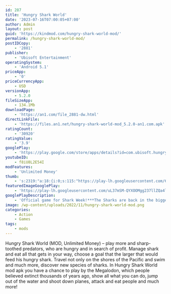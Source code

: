 ```yaml
---
id: 287
title: 'Hungry Shark World'
date: '2023-07-16T07:00:05+07:00'
author: Admin
layout: post
guid: 'https://kindmod.com/hungry-shark-world-mod/'
permalink: /hungry-shark-world-mod/
postIDCopy:
    - '2881'
publisher:
    - 'Ubisoft Entertainment'
operatingSystem:
    - 'Android 5.1'
priceApp:
    - '0'
priceCurrencyApp:
    - USD
versionApp:
    - 5.2.0
fileSizeApp:
    - 134.1Mb
downloadPage:
    - 'https://an1.com/file_2881-dw.html'
directLinkFile:
    - 'https://files.an1.net/hungry-shark-world-mod_5.2.0-an1.com.apk'
ratingCount:
    - '30920'
ratingValue:
    - '3.9'
googlePlay:
    - 'https://play.google.com/store/apps/details?id=com.ubisoft.hungrysharkworld'
youtubeID:
    - f8iU8L2E54I
modFeatures:
    - 'Unlimited Money'
thumb:
    - 's:2319:"a:18:{i:0;s:115:"https://play-lh.googleusercontent.com/6sdMgDAAzgwoR_Rw_KcLj-2q9UWydqXglSr8TXgh8RoSxJIThxN_rii8nh5xUgaQWRw=w526-h296";i:1;s:114:"https://play-lh.googleusercontent.com/DoNbGxB-evqP7RZwpNXU2MZ3ZNq5DaddheZKhhnFdHrzqqNGB4lWxAVIobdFjF_ILw=w526-h296";i:2;s:115:"https://play-lh.googleusercontent.com/P8rOlE0EpOwhYlX_I8J4GDvzQieapCfEZqZUttjaAmdCByofEbF8oVcGoq-Fxqkkf5A=w526-h296";i:3;s:116:"https://play-lh.googleusercontent.com/XCg40WzBgECwej_i7uQKpz-axPK8IXK2FDojvSyPO6RZBZ5xPqPSkpAOmknSv4eh8WzN=w526-h296";i:4;s:116:"https://play-lh.googleusercontent.com/raBUlG0CUCILETRbgZr4tOLqMkT2A8Adwb-DwwFGS45jqVO1vrft3njVXqd5lV91qrr-=w526-h296";i:5;s:114:"https://play-lh.googleusercontent.com/gqrczm1kZMySEV0xCU6-tu3zlbtBI7kohXmWoRqUn_2fZXtJHcX7gQgwgmnbZLpnEQ=w526-h296";i:6;s:116:"https://play-lh.googleusercontent.com/bqaDNTAX-E76-ebQUzzNVX2QjA7PbUkgiWp2Z5Fq-ysfvhk7SPJRKvEYqds_zD14Yiy4=w526-h296";i:7;s:116:"https://play-lh.googleusercontent.com/SbPb2TdqrF9GZgIV39NcAufDulZRUmJvn992T682jh8DQN6ivl3bpLLjm0UnjQizYTN7=w526-h296";i:8;s:115:"https://play-lh.googleusercontent.com/FrjlzuvuiBFeWjALWOHZ3Jj-7Z6qHhEE9WxAlUoGr_BIzdmUiHcHcL4FXmmsvWmibPA=w526-h296";i:9;s:115:"https://play-lh.googleusercontent.com/hGYe97a_LR5RLNUuzwHuFg6DUFU5FGIlbBrJM72KXpwkF-5Sjf0_tTgIgePJfM5amz4=w526-h296";i:10;s:112:"https://play-lh.googleusercontent.com/g-T9sLkYX03XD1_RN8JjwEtFN-wv6L2uu7fh_ITc5IzPksLrxE_mCfH6H0ySBh0S=w526-h296";i:11;s:115:"https://play-lh.googleusercontent.com/UozoAY6Dku90QbjXyIM57EHdUUOlxDFTXPEG_RkZzG7NpYQNytq5bvsx9C2Vto52OIs=w526-h296";i:12;s:116:"https://play-lh.googleusercontent.com/A54-StHf-uFLImibK3OT08A-kjvrveQQWMZLsHyuAVVxKTOoJfX_K52quC39hT18qObS=w526-h296";i:13;s:115:"https://play-lh.googleusercontent.com/cND22PjQsxRClgtyk5vNZdpfblT7V_E4ENhYrF5ccwGaZR0S4F0xgHtXE_qoQ-n9PNw=w526-h296";i:14;s:114:"https://play-lh.googleusercontent.com/GA4jreoBfeCnhtVMCdHdCzFJaXrEe4_X-0MzTNTnK8uBWoBauiR8Y7tSlyxcXRMCtg=w526-h296";i:15;s:115:"https://play-lh.googleusercontent.com/9dGv4cOduoZ6Lrq-GOVEmOg7gTaj28guS4AwhDAgWzRLN72J0ONWW9V6lE4VwJEurJc=w526-h296";i:16;s:116:"https://play-lh.googleusercontent.com/d-9JttjVWGUumlaqq6j4YD_IPN4spuW1shryBZev8EebeDTpyOCkhZCRehUXW-_S75Ai=w526-h296";i:17;s:115:"https://play-lh.googleusercontent.com/csXOd3YL-wM0TV5Al7nXNJKWnRn1ofqHt51D_hgKp58GndRL_vMkt9Qqj9gEO7cVN-A=w526-h296";}";'
featuredImageGooglePlay:
    - 'https://play-lh.googleusercontent.com/uL37mSM-QYXOOMgg237llZQa4lAopO2DsoTk8kbd_oU1W5j1SX7RTeIKswU5FFs2Gg'
googlePlayDescription:
    - 'Official game for Shark Week!***The Sharks are back in the bigger and badder sequel to Hungry Shark Evolution!***.Control a shark in a feeding frenzy and eat your way through many oceans feasting on everything from bite-size fish and birds to tasty whales and unwitting humans!.'
image: /wp-content/uploads/2022/11/hungry-shark-world-mod.png
categories:
    - Action
    - Games
tags:
    - mods
---
```


Hungry Shark World (MOD, Unlimited Money) – play more and sharp-toothed predators, who are hungry and in search of profit. Manage shark and eat all that gets in your way, choose a goal that the larger that would feed his hungry shark. Travel not only on the shores of the Pacific and swim and much more, discover new species of sharks. In Hungry Shark World mod apk you have a chance to play by the Megalodon, which people believed extinct thousands of years ago, show all what you can do, jump out of the water and shoot down planes, attack and eat people and much more!